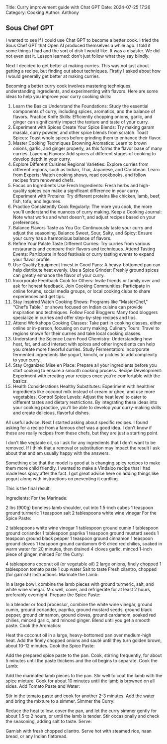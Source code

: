 Title: Curry improvement guide with Chat GPT
Date: 2024-07-25 17:26
Category: Cooking
Author: Anthony

<!-- Google tag (gtag.js) -->
<script async src="https://www.googletagmanager.com/gtag/js?id=G-FYDC27JYB4"></script>
<script>
  window.dataLayer = window.dataLayer || [];
  function gtag(){dataLayer.push(arguments);}
  gtag('js', new Date());

  gtag('config', 'G-FYDC27JYB4');
</script>


## Sous Chef GPT

I wanted to see if I could use Chat GPT to become a better cook. I tried the Sous Chef GPT that Open AI produced themselves a while ago. I told it some things I had and the sort of dish I would like. It was a disaster. We did not even eat it. 
Lesson learned: don't just follow what they say blindly.

Next I decided to get better at making curries. This was not just about getting a recipe, but finding out about techniques. Firstly I asked about how I would generally get better at making curries.


Becoming a better curry cook involves mastering techniques, understanding ingredients, and experimenting with flavors. Here are some ideas to help you improve your curry cooking skills:

1. Learn the Basics
Understand the Foundations: Study the essential components of curry, including spices, aromatics, and the balance of flavors.
Practice Knife Skills: Efficiently chopping onions, garlic, and ginger can significantly impact the texture and taste of your curry.
2. Experiment with Spices
Create Your Spice Blends: Try making garam masala, curry powder, and other spice blends from scratch.
Toast Spices: Toast whole spices before grinding them to enhance their flavor.
3. Master Cooking Techniques
Browning Aromatics: Learn to brown onions, garlic, and ginger properly, as this forms the flavor base of many curries.
Layering Flavors: Add spices at different stages of cooking to develop depth in your curry.
4. Explore Different Cuisines
Regional Varieties: Explore curries from different regions, such as Indian, Thai, Japanese, and Caribbean.
Learn from Experts: Watch cooking shows, read cookbooks, and follow recipes from renowned chefs.
5. Focus on Ingredients
Use Fresh Ingredients: Fresh herbs and high-quality spices can make a significant difference in your curry.
Experiment with Proteins: Try different proteins like chicken, lamb, beef, fish, tofu, and legumes.
6. Practice Consistently
Cook Regularly: The more you cook, the more you'll understand the nuances of curry making.
Keep a Cooking Journal: Note what works and what doesn't, and adjust recipes based on your preferences.
7. Balance Flavors
Taste as You Go: Continuously taste your curry and adjust the seasoning.
Balance Sweet, Sour, Salty, and Spicy: Ensure your curry has a harmonious balance of flavors.
8. Refine Your Palate
Taste Different Curries: Try curries from various restaurants and compare their flavors and techniques.
Attend Tasting Events: Participate in food festivals or curry tasting events to expand your flavor profile.
9. Use Quality Equipment
Invest in Good Pans: A heavy-bottomed pan can help distribute heat evenly.
Use a Spice Grinder: Freshly ground spices can greatly enhance the flavor of your curry.
10. Incorporate Feedback
Cook for Others: Invite friends or family over and ask for honest feedback.
Join Cooking Communities: Participate in online forums, social media groups, or local cooking clubs to share experiences and get tips.
11. Stay Inspired
Watch Cooking Shows: Programs like "MasterChef," "Chef’s Table," or shows focused on Indian cuisine can provide inspiration and techniques.
Follow Food Bloggers: Many food bloggers specialize in curries and offer step-by-step recipes and tips.
12. Attend Workshops
Cooking Classes: Take part in cooking classes, either online or in-person, focusing on curry making.
Culinary Tours: Travel to regions known for their curries and take local cooking classes.
13. Understand the Science
Learn Food Chemistry: Understanding how heat, fat, and acid interact with spices and other ingredients can help you create more flavorful curries.
Study Fermentation: Incorporate fermented ingredients like yogurt, kimchi, or pickles to add complexity to your curry.
14. Stay Organized
Mise en Place: Prepare all your ingredients before you start cooking to ensure a smooth cooking process.
Recipe Development: Experiment with creating your recipes once you’re comfortable with the basics.
15. Health Considerations
Healthy Substitutes: Experiment with healthier ingredients like coconut milk instead of cream or ghee, and use more vegetables.
Control Spice Levels: Adjust the heat level to cater to different tastes and dietary restrictions.
By integrating these ideas into your cooking practice, you'll be able to develop your curry-making skills and create delicious, flavorful dishes.

All useful advice. Next I started asking about specific recipes. I found asking for a recipe from a famous chef was a good idea. I don't know if these are really recipes from these chefs, but they are just a starting point.

I don't like vegtable oil, so I ask for any ingredients that I don't want to be removed. If I think that a removal or substitution may impact the result I ask about that and am usually happy with the answers.

Something else that the model is good at is changing spicy recipes to make them more child friendly. I wanted to make a Vindaloo recipe that I had made less spicy after the fact. I got great advice here on adding things like yogurt along with instructions on preventing it curdling. 


This is the final result:

Ingredients:
For the Marinade:

2 lbs (900g) boneless lamb shoulder, cut into 1.5-inch cubes
1 teaspoon ground turmeric
1 teaspoon salt
2 tablespoons white wine vinegar
For the Spice Paste:

2 tablespoons white wine vinegar
1 tablespoon ground cumin
1 tablespoon ground coriander
1 tablespoon paprika
1 teaspoon ground mustard seeds
1 teaspoon ground black pepper
1 teaspoon ground cinnamon
1 teaspoon ground cloves
1 teaspoon ground cardamom
6-8 dried red chilies, soaked in warm water for 20 minutes, then drained
4 cloves garlic, minced
1-inch piece of ginger, minced
For the Curry:

4 tablespoons coconut oil (or vegetable oil)
2 large onions, finely chopped
1 tablespoon tomato paste
1 cup water
Salt to taste
Fresh cilantro, chopped (for garnish)
Instructions:
Marinate the Lamb:

In a large bowl, combine the lamb pieces with ground turmeric, salt, and white wine vinegar. Mix well, cover, and refrigerate for at least 2 hours, preferably overnight.
Prepare the Spice Paste:

In a blender or food processor, combine the white wine vinegar, ground cumin, ground coriander, paprika, ground mustard seeds, ground black pepper, ground cinnamon, ground cloves, ground cardamom, soaked red chilies, minced garlic, and minced ginger. Blend until you get a smooth paste.
Cook the Aromatics:

Heat the coconut oil in a large, heavy-bottomed pan over medium-high heat.
Add the finely chopped onions and sauté until they turn golden brown, about 10-12 minutes.
Cook the Spice Paste:

Add the prepared spice paste to the pan. Cook, stirring frequently, for about 5 minutes until the paste thickens and the oil begins to separate.
Cook the Lamb:

Add the marinated lamb pieces to the pan. Stir well to coat the lamb with the spice mixture. Cook for about 10 minutes until the lamb is browned on all sides.
Add Tomato Paste and Water:

Stir in the tomato paste and cook for another 2-3 minutes.
Add the water and bring the mixture to a simmer.
Simmer the Curry:

Reduce the heat to low, cover the pan, and let the curry simmer gently for about 1.5 to 2 hours, or until the lamb is tender. Stir occasionally and check the seasoning, adding salt to taste.
Serve:

Garnish with fresh chopped cilantro.
Serve hot with steamed rice, naan bread, or any Indian flatbread.